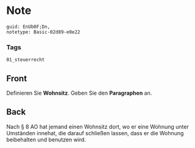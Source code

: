 # Note
```
guid: EnUb0F;Dn,
notetype: Basic-02d89-e0e22
```

### Tags
```
01_steuerrecht
```

## Front
Definieren Sie <b>Wohnsitz</b>. Geben Sie den <b>Paragraphen</b>
an.

## Back
Nach § 8 AO hat jemand einen Wohnsitz dort, wo er eine Wohnung unter Umständen innehat, die darauf schließen lassen, dass er die Wohnung beibehalten und benutzen wird.
